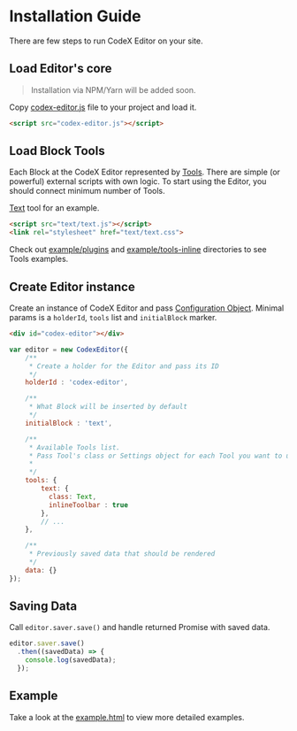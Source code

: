 # Installation Guide

There are few steps to run CodeX Editor on your site.

## Load Editor's core

> Installation via NPM/Yarn will be added soon.

Copy [codex-editor.js](../build/codex-editor.js) file to your project and load it.

```html
<script src="codex-editor.js"></script>
```

## Load Block Tools

Each Block at the CodeX Editor represented by [Tools](tools.md). There are simple (or powerful) external scripts with own logic. To start using the Editor, you should connect minimum number of Tools.

[Text](../example/plugins/text/) tool for an example.

```html
<script src="text/text.js"></script>
<link rel="stylesheet" href="text/text.css">
```

Check out [example/plugins](../example/plugins/) and [example/tools-inline](../example/tools-inline/) directories to see Tools examples.

## Create Editor instance

Create an instance of CodeX Editor and pass [Configuration Object](../src/components/interfaces/editor-config.ts). 
Minimal params is a `holderId`, `tools` list and `initialBlock` marker.

```html
<div id="codex-editor"></div>
```

```javascript
var editor = new CodexEditor({
    /**
     * Create a holder for the Editor and pass its ID
     */
    holderId : 'codex-editor',

    /**
     * What Block will be inserted by default
     */
    initialBlock : 'text',

    /**
     * Available Tools list.
     * Pass Tool's class or Settings object for each Tool you want to use
     * 
     */
    tools: {
        text: {
          class: Text,
          inlineToolbar : true
        },
        // ...
    },

    /**
     * Previously saved data that should be rendered
     */
    data: {}
});
```

## Saving Data

Call `editor.saver.save()` and handle returned Promise with saved data.

```javascript
editor.saver.save()
  .then((savedData) => {
    console.log(savedData);
  });
```  

## Example

Take a look at the [example.html](../example/example.html) to view more detailed examples.
